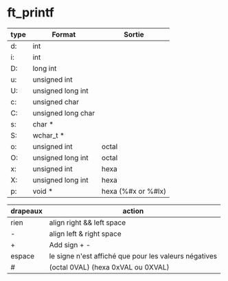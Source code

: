 # ft_printf

| type | Format | Sortie |
| -----| ----| ----------|
| d: | int |
| i: | int |
| D: | long int |
| u: | unsigned int |
| U: | unsigned long int |
| c: | unsigned char |
| C: | unsigned long char |
| s: | char * |
| S: | wchar_t * |
| o: | unsigned int | octal |
| O: | unsigned long int | octal |
| x: | unsigned int | hexa | 
| X: | unsigned long int | hexa |
| p: | void * | hexa (%#x or %#lx) |


| drapeaux | action |
| -------- | ------ |
|rien	| align right && left space |
|- |align left & right space |
|+ | Add sign + - |
|espace |	le signe n'est affiché que pour les valeurs négatives |
|# | (octal 0VAL) (hexa 0xVAL ou 0XVAL) |
